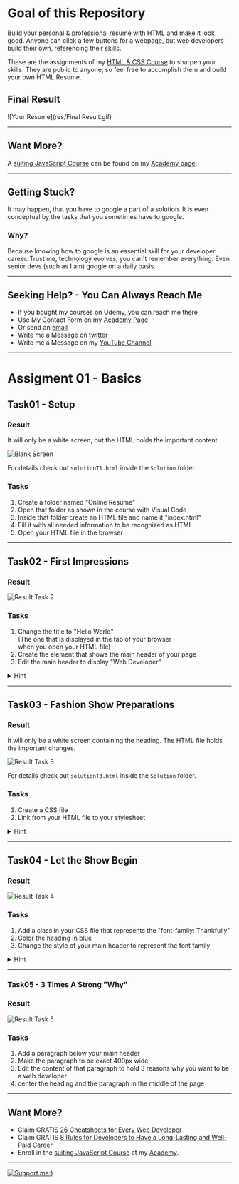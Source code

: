 # Goal of this Repository
Build your personal & professional resume with HTML and make it look good.
Anyone can click a few buttons for a webpage, but web developers build their own, referencing their skills.

These are the assignments of my [HTML & CSS Course]() to sharpen your skills.
They are public to anyone, so feel free to accomplish them and build your own HTML Resume.

## Final Result
![Your Resume](res/Final Result.gif)
<hr>

## Want More?
A [suiting JavaScript Course](https://arnoldcodeacademy.teachable.com/p/javascript-beginner-course) can be found on my [Academy page](https://arnoldcodeacademy.teachable.com/p/javascript-beginner-course).

<hr>

## Getting Stuck?
It may happen, that you have to google a part of a solution.
It is even conceptual by the tasks that you sometimes have to google.

### Why?

Because knowing how to google is an essential skill for your developer career.
Trust me, technology evolves, you can't remember everything.
Even senior devs (such as I am) google on a daily basis.

<hr>

## Seeking Help? - You Can Always Reach Me
- If you bought my courses on Udemy, you can reach me there
- Use My Contact Form on my [Academy Page](https://arnoldcode.com/contact-arnoldacademy)
- Or send an [email](mailto:info@arnoldcode.com)
- Write me a Message on [twitter](https://twitter.com/ArnoldAbrahamP1)
- Write me a Message on my [YouTube Channel](https://www.youtube.com/channel/UCfSQ2-Suwq_axrMc8DIxD6g)
<hr>

# Assigment 01 - Basics
## Task01 - Setup

### Result
It will only be a white screen, but the HTML holds the important content.

![Blank Screen](res/Result%20Task%2001.jpg)

For details check out `solutionT1.html` inside the `Solution` folder.

### Tasks

1. Create a folder named "Online Resume"
2. Open that folder as shown in the course with Visual Code
3. Inside that folder create an HTML file and name it "index.html"
4. Fill it with all needed information to be recognized as HTML
5. Open your HTML file in the browser

<hr>

## Task02 - First Impressions
### Result

![Result Task 2](res/Result%20Task%2002.jpg)

### Tasks
1. Change the title to "Hello World"\
(The one that is displayed in the tab of your browser\
when you open your HTML file)
2. Create the element that shows the main header of your page
3. Edit the main header to display "Web Developer"
<details>
<summary>Hint</summary>
- the tag you need is a "header" tag
</details>

<hr>


## Task03 - Fashion Show Preparations
### Result
It will only be a white screen containing the heading. The HTML file holds the important changes.

![Result Task 3](res/Result%20Task%2003.jpg)

For details check out `solutionT3.html` inside the `Solution` folder.

### Tasks
1. Create a CSS file
2. Link from your HTML file to your stylesheet
<details>
<summary>Hint</summary>
- the tag you need is a "link" tag
</details>
<hr>

## Task04 - Let the Show Begin 
### Result
![Result Task 4](res/Result%20Task%2004.jpg)

### Tasks

1. Add a class in your CSS file that represents the "font-family: Thankfully"
2. Color the heading in blue
3. Change the style of your main header to represent the font family
<details>
<summary>Hint</summary>
- if you use a class you need to use HTML attributes here. You are searching for one that is starts with "cl" and has 5 letters total
</details>

<hr>


### Task05 - 3 Times A Strong "Why"
### Result
![Result Task 5](res/Result%20Task%2005.jpg)

### Tasks
1. Add a paragraph below your main header
2. Make the paragraph to be exact 400px wide
3. Edit the content of that paragraph to hold 3 reasons why you want to be a web developer
4. center the heading and the paragraph in the middle of the page

<hr>

## Want More?

- Claim GRATIS [26 Cheatsheets for Every Web Developer](https://arnoldcodeacademy.ck.page/26webdevcheatsheets)
- Claim GRATIS [8 Rules for Developers to Have a Long-Lasting and Well-Paid Career](https://arnoldcodeacademy.ck.page/8rulesforsuccesfuldevs)
- Enroll in the [suiting JavaScript Course](https://arnoldcodeacademy.teachable.com/p/javascript-beginner-course) at my [Academy](https://arnoldcodeacademy.teachable.com/p/javascript-beginner-course).

<hr>

[![Support me:)](res/buyMeACoffee.png)](https://www.buymeacoffee.com/arnoldcode)
